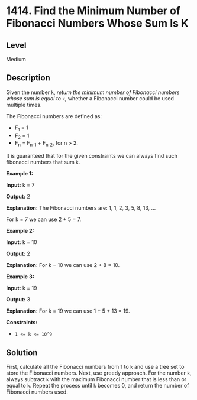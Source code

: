 # 1414. Find the Minimum Number of Fibonacci Numbers Whose Sum Is K
## Level
Medium

## Description
Given the number `k`, *return the minimum number of Fibonacci numbers whose sum is equal to* `k`, whether a Fibonacci number could be used multiple times.

The Fibonacci numbers are defined as:

* F<sub>1</sub> = 1
* F<sub>2</sub> = 1
* F<sub>n</sub> = F<sub>n-1</sub> + F<sub>n-2</sub>, for n > 2.

It is guaranteed that for the given constraints we can always find such fibonacci numbers that sum `k`.

**Example 1:**

**Input:** k = 7

**Output:** 2 

**Explanation:** The Fibonacci numbers are: 1, 1, 2, 3, 5, 8, 13, ...

For k = 7 we can use 2 + 5 = 7.

**Example 2:**

**Input:** k = 10

**Output:** 2 

**Explanation:** For k = 10 we can use 2 + 8 = 10.

**Example 3:**

**Input:** k = 19

**Output:** 3 

**Explanation:** For k = 19 we can use 1 + 5 + 13 = 19.

**Constraints:**

* `1 <= k <= 10^9`

## Solution
First, calculate all the Fibonacci numbers from 1 to `k` and use a tree set to store the Fibonacci numbers. Next, use greedy approach. For the number `k`, always subtract `k` with the maximum Fibonacci number that is less than or equal to `k`. Repeat the process until `k` becomes 0, and return the number of Fibonacci numbers used.
